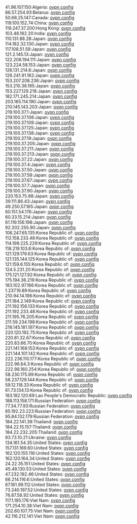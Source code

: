 41.96.107.150:Algeria: [ovpn config](vpn/41_96_107_150.ovpn)  
86.57.254.93:Belarus: [ovpn config](vpn/86_57_254_93.ovpn)  
50.68.25.147:Canada: [ovpn config](vpn/50_68_25_147.ovpn)  
119.100.152.74:China: [ovpn config](vpn/119_100_152_74.ovpn)  
119.247.37.200:Hong Kong: [ovpn config](vpn/119_247_37_200.ovpn)  
103.48.182.20:India: [ovpn config](vpn/103_48_182_20.ovpn)  
110.131.88.28:Japan: [ovpn config](vpn/110_131_88_28.ovpn)  
114.182.32.130:Japan: [ovpn config](vpn/114_182_32_130.ovpn)  
117.108.51.58:Japan: [ovpn config](vpn/117_108_51_58.ovpn)  
121.2.145.13:Japan: [ovpn config](vpn/121_2_145_13.ovpn)  
122.208.194.111:Japan: [ovpn config](vpn/122_208_194_111.ovpn)  
123.224.58.153:Japan: [ovpn config](vpn/123_224_58_153.ovpn)  
126.131.214.6:Japan: [ovpn config](vpn/126_131_214_6.ovpn)  
126.241.91.162:Japan: [ovpn config](vpn/126_241_91_162.ovpn)  
153.207.208.236:Japan: [ovpn config](vpn/153_207_208_236.ovpn)  
153.210.36.195:Japan: [ovpn config](vpn/153_210_36_195.ovpn)  
153.227.129.218:Japan: [ovpn config](vpn/153_227_129_218.ovpn)  
182.171.245.214:Japan: [ovpn config](vpn/182_171_245_214.ovpn)  
203.165.114.190:Japan: [ovpn config](vpn/203_165_114_190.ovpn)  
210.145.143.203:Japan: [ovpn config](vpn/210_145_143_203.ovpn)  
219.100.37.1:Japan: [ovpn config](vpn/219_100_37_1.ovpn)  
219.100.37.108:Japan: [ovpn config](vpn/219_100_37_108.ovpn)  
219.100.37.109:Japan: [ovpn config](vpn/219_100_37_109.ovpn)  
219.100.37.125:Japan: [ovpn config](vpn/219_100_37_125.ovpn)  
219.100.37.138:Japan: [ovpn config](vpn/219_100_37_138.ovpn)  
219.100.37.19:Japan: [ovpn config](vpn/219_100_37_19.ovpn)  
219.100.37.205:Japan: [ovpn config](vpn/219_100_37_205.ovpn)  
219.100.37.211:Japan: [ovpn config](vpn/219_100_37_211.ovpn)  
219.100.37.213:Japan: [ovpn config](vpn/219_100_37_213.ovpn)  
219.100.37.22:Japan: [ovpn config](vpn/219_100_37_22.ovpn)  
219.100.37.4:Japan: [ovpn config](vpn/219_100_37_4.ovpn)  
219.100.37.50:Japan: [ovpn config](vpn/219_100_37_50.ovpn)  
219.100.37.58:Japan: [ovpn config](vpn/219_100_37_58.ovpn)  
219.100.37.67:Japan: [ovpn config](vpn/219_100_37_67.ovpn)  
219.100.37.7:Japan: [ovpn config](vpn/219_100_37_7.ovpn)  
219.100.37.90:Japan: [ovpn config](vpn/219_100_37_90.ovpn)  
220.153.75.98:Japan: [ovpn config](vpn/220_153_75_98.ovpn)  
39.111.86.43:Japan: [ovpn config](vpn/39_111_86_43.ovpn)  
49.250.57.165:Japan: [ovpn config](vpn/49_250_57_165.ovpn)  
60.151.54.176:Japan: [ovpn config](vpn/60_151_54_176.ovpn)  
60.33.15.214:Japan: [ovpn config](vpn/60_33_15_214.ovpn)  
61.119.156.198:Japan: [ovpn config](vpn/61_119_156_198.ovpn)  
92.202.255.90:Japan: [ovpn config](vpn/92_202_255_90.ovpn)  
106.247.65.135:Korea Republic of: [ovpn config](vpn/106_247_65_135.ovpn)  
112.158.233.48:Korea Republic of: [ovpn config](vpn/112_158_233_48.ovpn)  
114.199.225.229:Korea Republic of: [ovpn config](vpn/114_199_225_229.ovpn)  
118.219.103.6:Korea Republic of: [ovpn config](vpn/118_219_103_6.ovpn)  
121.129.179.63:Korea Republic of: [ovpn config](vpn/121_129_179_63.ovpn)  
121.135.144.125:Korea Republic of: [ovpn config](vpn/121_135_144_125.ovpn)  
121.159.6.155:Korea Republic of: [ovpn config](vpn/121_159_6_155.ovpn)  
124.5.231.20:Korea Republic of: [ovpn config](vpn/124_5_231_20.ovpn)  
175.121.127.92:Korea Republic of: [ovpn config](vpn/175_121_127_92.ovpn)  
175.194.36.219:Korea Republic of: [ovpn config](vpn/175_194_36_219.ovpn)  
183.102.97.166:Korea Republic of: [ovpn config](vpn/183_102_97_166.ovpn)  
1.237.19.89:Korea Republic of: [ovpn config](vpn/1_237_19_89.ovpn)  
210.94.14.198:Korea Republic of: [ovpn config](vpn/210_94_14_198.ovpn)  
211.184.2.149:Korea Republic of: [ovpn config](vpn/211_184_2_149.ovpn)  
211.192.156.133:Korea Republic of: [ovpn config](vpn/211_192_156_133.ovpn)  
211.192.233.48:Korea Republic of: [ovpn config](vpn/211_192_233_48.ovpn)  
211.195.76.205:Korea Republic of: [ovpn config](vpn/211_195_76_205.ovpn)  
211.59.234.198:Korea Republic of: [ovpn config](vpn/211_59_234_198.ovpn)  
218.145.181.197:Korea Republic of: [ovpn config](vpn/218_145_181_197.ovpn)  
220.120.192.75:Korea Republic of: [ovpn config](vpn/220_120_192_75.ovpn)  
220.81.32.67:Korea Republic of: [ovpn config](vpn/220_81_32_67.ovpn)  
220.83.66.70:Korea Republic of: [ovpn config](vpn/220_83_66_70.ovpn)  
221.141.169.153:Korea Republic of: [ovpn config](vpn/221_141_169_153.ovpn)  
221.144.101.142:Korea Republic of: [ovpn config](vpn/221_144_101_142.ovpn)  
222.236.110.177:Korea Republic of: [ovpn config](vpn/222_236_110_177.ovpn)  
222.96.64.3:Korea Republic of: [ovpn config](vpn/222_96_64_3.ovpn)  
222.98.160.254:Korea Republic of: [ovpn config](vpn/222_98_160_254.ovpn)  
58.230.175.99:Korea Republic of: [ovpn config](vpn/58_230_175_99.ovpn)  
58.237.129.144:Korea Republic of: [ovpn config](vpn/58_237_129_144.ovpn)  
59.12.118.33:Korea Republic of: [ovpn config](vpn/59_12_118_33.ovpn)  
61.73.134.13:Korea Republic of: [ovpn config](vpn/61_73_134_13.ovpn)  
183.182.120.69:Lao People's Democratic Republic: [ovpn config](vpn/183_182_120_69.ovpn)  
188.113.158.171:Russian Federation: [ovpn config](vpn/188_113_158_171.ovpn)  
77.34.77.93:Russian Federation: [ovpn config](vpn/77_34_77_93.ovpn)  
85.192.23.223:Russian Federation: [ovpn config](vpn/85_192_23_223.ovpn)  
95.84.132.179:Russian Federation: [ovpn config](vpn/95_84_132_179.ovpn)  
184.22.141.39:Thailand: [ovpn config](vpn/184_22_141_39.ovpn)  
184.22.15.157:Thailand: [ovpn config](vpn/184_22_15_157.ovpn)  
184.22.232.205:Thailand: [ovpn config](vpn/184_22_232_205.ovpn)  
93.73.10.21:Ukraine: [ovpn config](vpn/93_73_10_21.ovpn)  
134.161.54.35:United States: [ovpn config](vpn/134_161_54_35.ovpn)  
157.131.169.60:United States: [ovpn config](vpn/157_131_169_60.ovpn)  
162.120.155.116:United States: [ovpn config](vpn/162_120_155_116.ovpn)  
162.120.164.34:United States: [ovpn config](vpn/162_120_164_34.ovpn)  
24.22.35.151:United States: [ovpn config](vpn/24_22_35_151.ovpn)  
45.48.130.53:United States: [ovpn config](vpn/45_48_130_53.ovpn)  
47.232.192.46:United States: [ovpn config](vpn/47_232_192_46.ovpn)  
66.214.116.6:United States: [ovpn config](vpn/66_214_116_6.ovpn)  
67.161.99.112:United States: [ovpn config](vpn/67_161_99_112.ovpn)  
73.240.197.52:United States: [ovpn config](vpn/73_240_197_52.ovpn)  
76.87.58.92:United States: [ovpn config](vpn/76_87_58_92.ovpn)  
117.1.195.176:Viet Nam: [ovpn config](vpn/117_1_195_176.ovpn)  
171.254.10.38:Viet Nam: [ovpn config](vpn/171_254_10_38.ovpn)  
202.60.107.75:Viet Nam: [ovpn config](vpn/202_60_107_75.ovpn)  
42.116.212.141:Viet Nam: [ovpn config](vpn/42_116_212_141.ovpn)  
